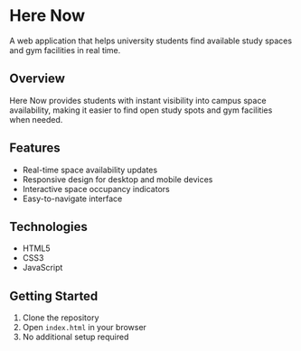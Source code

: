 # Here Now

A web application that helps university students find available study spaces and gym facilities in real time.

## Overview
Here Now provides students with instant visibility into campus space availability, making it easier to find open study spots and gym facilities when needed.

## Features
- Real-time space availability updates
- Responsive design for desktop and mobile devices
- Interactive space occupancy indicators
- Easy-to-navigate interface

## Technologies
- HTML5
- CSS3
- JavaScript

## Getting Started
1. Clone the repository
2. Open `index.html` in your browser
3. No additional setup required
